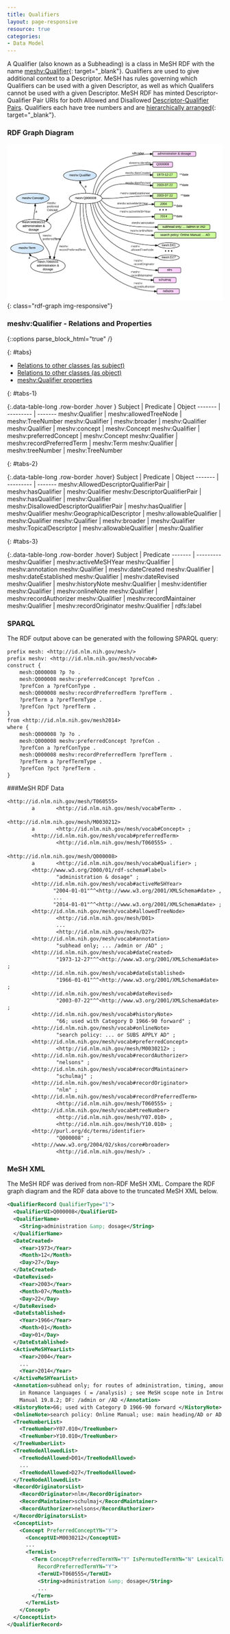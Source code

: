 ```yaml
---
title: Qualifiers
layout: page-responsive
resource: true
categories:
- Data Model
---
```


A Qualifier (also known as a Subheading) is a class in MeSH RDF with the name [meshv:Qualifier](http://id.nlm.nih.gov/mesh/vocab#Qualifier){: target="_blank"}.
Qualifiers are used to give additional context to a Descriptor.  MeSH has rules governing which Qualifiers can be used with a given Descriptor, as well as
which Qualifers cannot be used with a given Descriptor.  MeSH RDF has minted Descriptor-Qualifier Pair URIs for both Allowed and Disallowed [Descriptor-Qualifier Pairs](http://hhs.github.io/meshrdf/descriptor-qualifier-pairs.html).
Qualifiers each have tree numbers and are [hierarchically arranged](http://www.nlm.nih.gov/mesh/subhierarchy.html){: target="_blank"}.

### RDF Graph Diagram

![Qualifier RDF Graph Diagram](images/Qualifiers.png){: class="rdf-graph img-responsive"}

### meshv:Qualifier - Relations and Properties

{::options parse_block_html="true" /}

{: #tabs}
<div>

*  [Relations to other classes (as subject)](#tabs-1)
*  [Relations to other classes (as object)](#tabs-2)
*  [meshv:Qualifier properties](#tabs-3)

{: #tabs-1}
<div>

{:.data-table-long .row-border .hover }
Subject | Predicate | Object
------- | --------- | -------
meshv:Qualifier | meshv:allowedTreeNode | meshv:TreeNumber
meshv:Qualifier | meshv:broader | meshv:Qualifier
meshv:Qualifier | meshv:concept | meshv:Concept
meshv:Qualifier | meshv:preferredConcept | meshv:Concept
meshv:Qualifier | meshv:recordPreferredTerm | meshv:Term
meshv:Qualifier | meshv:treeNumber | meshv:TreeNumber

</div>

{: #tabs-2}
<div>

{:.data-table-long .row-border .hover}
Subject | Predicate | Object
------- | --------- | -------
meshv:AllowedDescriptorQualifierPair | meshv:hasQualifier | meshv:Qualifier
meshv:DescriptorQualifierPair | meshv:hasQualifier | meshv:Qualifier
meshv:DisallowedDescriptorQualifierPair | meshv:hasQualifier | meshv:Qualifier
meshv:GeographicalDescriptor | meshv:allowableQualifier | meshv:Qualifier
meshv:Qualifier | meshv:broader | meshv:Qualifier
meshv:TopicalDescriptor | meshv:allowableQualifier | meshv:Qualifier

</div>

{: #tabs-3}
<div>
{:.data-table-long .row-border .hover}
Subject | Predicate
------- | ---------
meshv:Qualifier | meshv:activeMeSHYear
meshv:Qualifier | meshv:annotation
meshv:Qualifier | meshv:dateCreated
meshv:Qualifier | meshv:dateEstablished
meshv:Qualifier | meshv:dateRevised
meshv:Qualifier | meshv:historyNote
meshv:Qualifier | meshv:identifier
meshv:Qualifier | meshv:onlineNote
meshv:Qualifier | meshv:recordAuthorizer
meshv:Qualifier | meshv:recordMaintainer
meshv:Qualifier | meshv:recordOriginator
meshv:Qualifier | rdfs:label

</div>
</div>

### SPARQL

The RDF output above can be generated with the following
<span class='invoke-sparql'>SPARQL query</span>:


```sparql
prefix mesh: <http://id.nlm.nih.gov/mesh/>
prefix meshv: <http://id.nlm.nih.gov/mesh/vocab#>
construct {
    mesh:Q000008 ?p ?o .
    mesh:Q000008 meshv:preferredConcept ?prefCon .
    ?prefCon a ?prefConType .
    mesh:Q000008 meshv:recordPreferredTerm ?prefTerm .
    ?prefTerm a ?prefTermType .
    ?prefCon ?pct ?prefTerm .
}
from <http://id.nlm.nih.gov/mesh2014>
where {
    mesh:Q000008 ?p ?o .
    mesh:Q000008 meshv:preferredConcept ?prefCon .
    ?prefCon a ?prefConType .
    mesh:Q000008 meshv:recordPreferredTerm ?prefTerm .
    ?prefTerm a ?prefTermType .
    ?prefCon ?pct ?prefTerm .
}
```

###MeSH RDF Data

```
<http://id.nlm.nih.gov/mesh/T060555>
        a       <http://id.nlm.nih.gov/mesh/vocab#Term> .

<http://id.nlm.nih.gov/mesh/M0030212>
        a       <http://id.nlm.nih.gov/mesh/vocab#Concept> ;
        <http://id.nlm.nih.gov/mesh/vocab#preferredTerm>
                <http://id.nlm.nih.gov/mesh/T060555> .

<http://id.nlm.nih.gov/mesh/Q000008>
        a       <http://id.nlm.nih.gov/mesh/vocab#Qualifier> ;
        <http://www.w3.org/2000/01/rdf-schema#label>
                "administration & dosage" ;
        <http://id.nlm.nih.gov/mesh/vocab#activeMeSHYear>
               "2004-01-01"^^<http://www.w3.org/2001/XMLSchema#date> ,
               ...
               "2014-01-01"^^<http://www.w3.org/2001/XMLSchema#date> ;
        <http://id.nlm.nih.gov/mesh/vocab#allowedTreeNode>
                <http://id.nlm.nih.gov/mesh/D01>
                ...
                <http://id.nlm.nih.gov/mesh/D27> 
        <http://id.nlm.nih.gov/mesh/vocab#annotation>
                "subhead only; ... /admin or /AD" ;
        <http://id.nlm.nih.gov/mesh/vocab#dateCreated>
                "1973-12-27"^^<http://www.w3.org/2001/XMLSchema#date> ;
        <http://id.nlm.nih.gov/mesh/vocab#dateEstablished>
                "1966-01-01"^^<http://www.w3.org/2001/XMLSchema#date> ;
        <http://id.nlm.nih.gov/mesh/vocab#dateRevised>
                "2003-07-22"^^<http://www.w3.org/2001/XMLSchema#date> ;
        <http://id.nlm.nih.gov/mesh/vocab#historyNote>
                "66; used with Category D 1966-90 forward" ;
        <http://id.nlm.nih.gov/mesh/vocab#onlineNote>
                "search policy: ... or SUBS APPLY AD" ;
        <http://id.nlm.nih.gov/mesh/vocab#preferredConcept>
                <http://id.nlm.nih.gov/mesh/M0030212> ;
        <http://id.nlm.nih.gov/mesh/vocab#recordAuthorizer>
                "nelsons" ;
        <http://id.nlm.nih.gov/mesh/vocab#recordMaintainer>
                "schulmaj" ;
        <http://id.nlm.nih.gov/mesh/vocab#recordOriginator>
                "nlm" ;
        <http://id.nlm.nih.gov/mesh/vocab#recordPreferredTerm>
                <http://id.nlm.nih.gov/mesh/T060555> ;
        <http://id.nlm.nih.gov/mesh/vocab#treeNumber>
                <http://id.nlm.nih.gov/mesh/Y07.010> , 
                <http://id.nlm.nih.gov/mesh/Y10.010> ;
        <http://purl.org/dc/terms/identifier>
                "Q000008" ;
        <http://www.w3.org/2004/02/skos/core#broader>
                <http://id.nlm.nih.gov/mesh/> .
```

### MeSH XML

The MeSH RDF was derived from non-RDF MeSH XML. Compare the RDF graph diagram and the RDF data above to the truncated MeSH XML below.

```xml
<QualifierRecord QualifierType="1">
  <QualifierUI>Q000008</QualifierUI>
  <QualifierName>
    <String>administration &amp; dosage</String>
  </QualifierName>
  <DateCreated>
    <Year>1973</Year>
    <Month>12</Month>
    <Day>27</Day>
  </DateCreated>
  <DateRevised>
    <Year>2003</Year>
    <Month>07</Month>
    <Day>22</Day>
  </DateRevised>
  <DateEstablished>
    <Year>1966</Year>
    <Month>01</Month>
    <Day>01</Day>
  </DateEstablished>
  <ActiveMeSHYearList>
    <Year>2004</Year>
    ...
    <Year>2014</Year>
  </ActiveMeSHYearList>
  <Annotation>subhead only; for routes of administration, timing, amounts of doses; not for "dosage"
    in Romance languages ( = /analysis) ; see MeSH scope note in Introduction; indexing policy:
    Manual 19.8.2; DF: /admin or /AD </Annotation>
  <HistoryNote>66; used with Category D 1966-90 forward </HistoryNote>
  <OnlineNote>search policy: Online Manual; use: main heading/AD or AD (SH) or SUBS APPLY AD </OnlineNote>
  <TreeNumberList>
    <TreeNumber>Y07.010</TreeNumber>
    <TreeNumber>Y10.010</TreeNumber>
  </TreeNumberList>
  <TreeNodeAllowedList>
    <TreeNodeAllowed>D01</TreeNodeAllowed>
    ...
    <TreeNodeAllowed>D27</TreeNodeAllowed>
  </TreeNodeAllowedList>
  <RecordOriginatorsList>
    <RecordOriginator>nlm</RecordOriginator>
    <RecordMaintainer>schulmaj</RecordMaintainer>
    <RecordAuthorizer>nelsons</RecordAuthorizer>
  </RecordOriginatorsList>
  <ConceptList>
    <Concept PreferredConceptYN="Y">
      <ConceptUI>M0030212</ConceptUI>
      ...
      <TermList>
        <Term ConceptPreferredTermYN="Y" IsPermutedTermYN="N" LexicalTag="NON" PrintFlagYN="Y"
          RecordPreferredTermYN="Y">
          <TermUI>T060555</TermUI>
          <String>administration &amp; dosage</String>
          ...
        </Term>
      </TermList>
    </Concept>
  </ConceptList>
</QualifierRecord>
```
